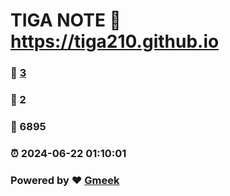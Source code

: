 # TIGA NOTE :link: https://tiga210.github.io 
### :page_facing_up: [3](https://tiga210.github.io/tag.html) 
### :speech_balloon: 2 
### :hibiscus: 6895 
### :alarm_clock: 2024-06-22 01:10:01 
### Powered by :heart: [Gmeek](https://github.com/Meekdai/Gmeek)
